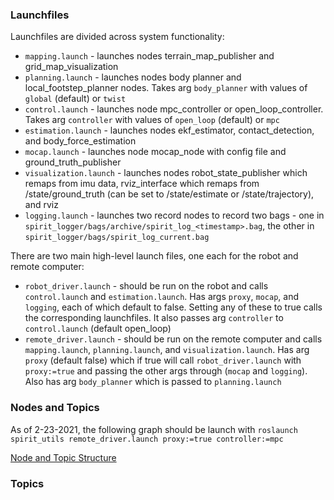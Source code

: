 ### Launchfiles
Launchfiles are divided across system functionality:
- `mapping.launch` - launches nodes terrain_map_publisher and grid_map_visualization
- `planning.launch` - launches nodes body planner and local_footstep_planner nodes. Takes arg `body_planner` with values of `global` (default) or `twist`
- `control.launch` - launches node mpc_controller or open_loop_controller. Takes arg `controller` with values of `open_loop` (default) or `mpc`
- `estimation.launch` - launches nodes ekf_estimator, contact_detection, and body_force_estimation
- `mocap.launch` - launches node mocap_node with config file and ground_truth_publisher
- `visualization.launch` - launches nodes robot_state_publisher which remaps from imu data, rviz_interface which remaps from /state/ground_truth (can be set to /state/estimate or /state/trajectory), and rviz
- `logging.launch` - launches two record nodes to record two bags - one in `spirit_logger/bags/archive/spirit_log_<timestamp>.bag`, the other in `spirit_logger/bags/spirit_log_current.bag`

There are two main high-level launch files, one each for the robot and remote computer:
- `robot_driver.launch` - should be run on the robot and calls `control.launch` and `estimation.launch`. Has args `proxy`, `mocap`, and `logging`, each of which default to false. Setting any of these to true calls the corresponding launchfiles. It also passes arg `controller` to `control.launch` (default open_loop)
- `remote_driver.launch` - should be run on the remote computer and calls `mapping.launch`, `planning.launch`, and `visualization.launch`. Has arg `proxy` (default false) which if true will call `robot_driver.launch` with `proxy:=true` and passing the other args through (`mocap` and `logging`). Also has arg `body_planner` which is passed to `planning.launch`

### Nodes and Topics

As of 2-23-2021, the following graph should be launch with `roslaunch spirit_utils remote_driver.launch proxy:=true controller:=mpc`

[Node and Topic Structure](https://cmu.app.box.com/file/779256719888)


### Topics